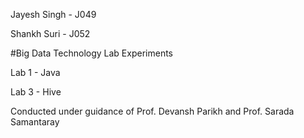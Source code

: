 Jayesh Singh - J049

Shankh Suri - J052


#Big Data Technology Lab Experiments


Lab 1 - 
Java


Lab 3 - 
Hive


Conducted under guidance of Prof. Devansh Parikh and Prof. Sarada Samantaray
